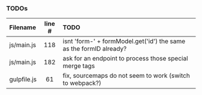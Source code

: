 ### TODOs
| Filename | line # | TODO
|:------|:------:|:------
| js/main.js | 118 | isnt 'form-' + formModel.get('id') the same as the formID already?
| js/main.js | 182 | ask for an endpoint to process those special merge tags
| gulpfile.js | 61 | fix, sourcemaps do not seem to work (switch to webpack?)